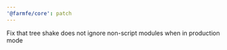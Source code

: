 ```yaml
---
'@farmfe/core': patch
---
```


Fix that tree shake does not ignore non-script modules when in production mode

